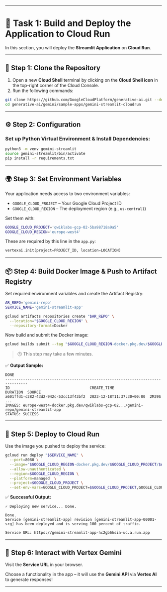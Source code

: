 
---

# 🚀 Task 1: Build and Deploy the Application to Cloud Run

In this section, you will deploy the **Streamlit Application** on **Cloud Run**.

---

## 🧩 Step 1: Clone the Repository

1. Open a new **Cloud Shell** terminal by clicking on the **Cloud Shell icon** in the top-right corner of the Cloud Console.
2. Run the following commands:

```bash
git clone https://github.com/GoogleCloudPlatform/generative-ai.git --depth=1
cd generative-ai/gemini/sample-apps/gemini-streamlit-cloudrun
```

---

## ⚙️ Step 2: Configuration

### Set up Python Virtual Environment & Install Dependencies:

```bash
python3 -m venv gemini-streamlit
source gemini-streamlit/bin/activate
pip install -r requirements.txt
```

---

## 🌍 Step 3: Set Environment Variables

Your application needs access to two environment variables:

- `GOOGLE_CLOUD_PROJECT` – Your Google Cloud Project ID  
- `GOOGLE_CLOUD_REGION` – The deployment region (e.g., `us-central1`)

Set them with:

```bash
GOOGLE_CLOUD_PROJECT='qwiklabs-gcp-02-5ba98718a9a5'
GOOGLE_CLOUD_REGION='europe-west4'
```

These are required by this line in the `app.py`:

```python
vertexai.init(project=PROJECT_ID, location=LOCATION)
```

---

## 📦 Step 4: Build Docker Image & Push to Artifact Registry

Set required environment variables and create the Artifact Registry:

```bash
AR_REPO='gemini-repo'
SERVICE_NAME='gemini-streamlit-app'

gcloud artifacts repositories create "$AR_REPO" \
  --location="$GOOGLE_CLOUD_REGION" \
  --repository-format=Docker
```

Now build and submit the Docker image:

```bash
gcloud builds submit --tag "$GOOGLE_CLOUD_REGION-docker.pkg.dev/$GOOGLE_CLOUD_PROJECT/$AR_REPO/$SERVICE_NAME"
```

> 🕒 This step may take a few minutes.

✅ **Output Sample:**
```
DONE
--------------------------------------------------------------------------------
ID                                    CREATE_TIME                DURATION  SOURCE
a601ffd1-c282-43d2-942c-53cc13f43bf2  2023-12-18T11:37:30+00:00  2M29S     ...
IMAGES: europe-west4-docker.pkg.dev/qwiklabs-gcp-02.../gemini-repo/gemini-streamlit-app
STATUS: SUCCESS
```

---

## 🚀 Step 5: Deploy to Cloud Run

Use the image you pushed to deploy the service:

```bash
gcloud run deploy "$SERVICE_NAME" \
  --port=8080 \
  --image="$GOOGLE_CLOUD_REGION-docker.pkg.dev/$GOOGLE_CLOUD_PROJECT/$AR_REPO/$SERVICE_NAME" \
  --allow-unauthenticated \
  --region=$GOOGLE_CLOUD_REGION \
  --platform=managed  \
  --project=$GOOGLE_CLOUD_PROJECT \
  --set-env-vars=GOOGLE_CLOUD_PROJECT=$GOOGLE_CLOUD_PROJECT,GOOGLE_CLOUD_REGION=$GOOGLE_CLOUD_REGION
```

✅ **Successful Output:**
```
✓ Deploying new service... Done.

Done.
Service [gemini-streamlit-app] revision [gemini-streamlit-app-00001-srg] has been deployed and is serving 100 percent of traffic.

Service URL: https://gemini-streamlit-app-hc2gb6hsia-uc.a.run.app
```

---

## 🧠 Step 6: Interact with Vertex Gemini

Visit the **Service URL** in your browser.

Choose a functionality in the app – it will use the **Gemini API** via **Vertex AI** to generate responses!

---


